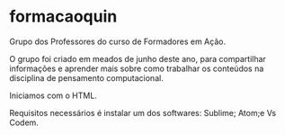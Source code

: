 # formacaoquin

Grupo dos Professores do curso de Formadores em Ação.

O grupo foi criado em meados de junho deste ano, para compartilhar informações e aprender mais sobre como trabalhar os conteúdos na disciplina de pensamento computacional.

Iniciamos com o HTML.

Requisitos necessários é instalar um dos softwares:
Sublime;
Atom;e
Vs Codem.
